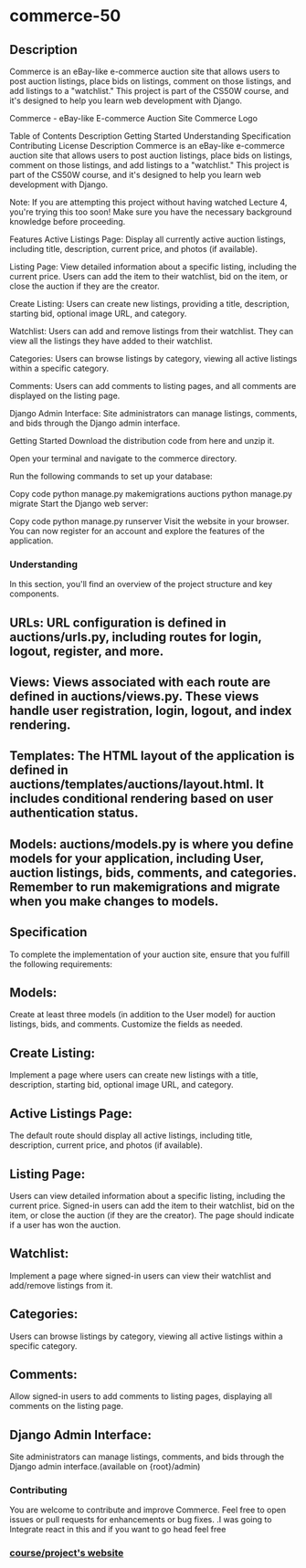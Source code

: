 # commerce-50

## Description
Commerce is an eBay-like e-commerce auction site that allows users to post auction listings, place bids on listings, comment on those listings, and add listings to a "watchlist." This project is part of the CS50W course, and it's designed to help you learn web development with Django.


Commerce - eBay-like E-commerce Auction Site
Commerce Logo <!-- Replace with your logo if desired -->

Table of Contents
Description
Getting Started
Understanding
Specification
Contributing
License
Description
Commerce is an eBay-like e-commerce auction site that allows users to post auction listings, place bids on listings, comment on those listings, and add listings to a "watchlist." This project is part of the CS50W course, and it's designed to help you learn web development with Django.

Note: If you are attempting this project without having watched Lecture 4, you're trying this too soon! Make sure you have the necessary background knowledge before proceeding.

Features
Active Listings Page: Display all currently active auction listings, including title, description, current price, and photos (if available).

Listing Page: View detailed information about a specific listing, including the current price. Users can add the item to their watchlist, bid on the item, or close the auction if they are the creator.

Create Listing: Users can create new listings, providing a title, description, starting bid, optional image URL, and category.

Watchlist: Users can add and remove listings from their watchlist. They can view all the listings they have added to their watchlist.

Categories: Users can browse listings by category, viewing all active listings within a specific category.

Comments: Users can add comments to listing pages, and all comments are displayed on the listing page.

Django Admin Interface: Site administrators can manage listings, comments, and bids through the Django admin interface.

Getting Started
Download the distribution code from here and unzip it.

Open your terminal and navigate to the commerce directory.

Run the following commands to set up your database:

Copy code
python manage.py makemigrations auctions
python manage.py migrate
Start the Django web server:

Copy code
python manage.py runserver
Visit the website in your browser. You can now register for an account and explore the features of the application.

### Understanding
In this section, you'll find an overview of the project structure and key components.

## URLs: URL configuration is defined in auctions/urls.py, including routes for login, logout, register, and more.

## Views: Views associated with each route are defined in auctions/views.py. These views handle user registration, login, logout, and index rendering.

## Templates: The HTML layout of the application is defined in auctions/templates/auctions/layout.html. It includes conditional rendering based on user authentication status.

## Models: auctions/models.py is where you define models for your application, including User, auction listings, bids, comments, and categories. Remember to run makemigrations and migrate when you make changes to models.

## Specification
To complete the implementation of your auction site, ensure that you fulfill the following requirements:

## Models: 
Create at least three models (in addition to the User model) for auction listings, bids, and comments. Customize the fields as needed.

## Create Listing:
Implement a page where users can create new listings with a title, description, starting bid, optional image URL, and category.

## Active Listings Page: 
The default route should display all active listings, including title, description, current price, and photos (if available).

## Listing Page:
Users can view detailed information about a specific listing, including the current price. Signed-in users can add the item to their watchlist, bid on the item, or close the auction (if they are the creator). The page should indicate if a user has won the auction.

## Watchlist:
Implement a page where signed-in users can view their watchlist and add/remove listings from it.

## Categories: 
Users can browse listings by category, viewing all active listings within a specific category.

## Comments:
Allow signed-in users to add comments to listing pages, displaying all comments on the listing page.

## Django Admin Interface:
Site administrators can manage listings, comments, and bids through the Django admin interface.(available on {root}/admin)

### Contributing
You are  welcome to  contribute and  improve Commerce. Feel free to open issues or pull requests for enhancements or bug fixes.
.I was going to Integrate react in this and if you want to go head  feel free

### [course/project's website](https://cs50.harvard.edu/web/2020/projects/2/commerce/)


